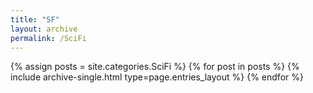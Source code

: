 ```yaml
---
title: "SF"
layout: archive
permalink: /SciFi
---
```



{% assign posts = site.categories.SciFi %}
{% for post in posts %} {% include archive-single.html type=page.entries_layout %} {% endfor %}
